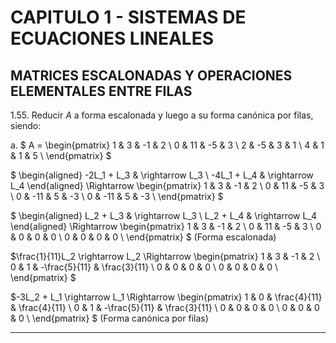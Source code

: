# CAPITULO 1 - SISTEMAS DE ECUACIONES LINEALES

## MATRICES ESCALONADAS Y OPERACIONES ELEMENTALES ENTRE FILAS

1.55. Reducir $A$ a forma escalonada y luego a su forma canónica por filas, siendo:

a. $
A =
\begin{pmatrix}
1 &  3 & -1 & 2 \\
0 & 11 & -5 & 3 \\
2 & -5 &  3 & 1 \\
4 &  1 &  1 & 5 \\
\end{pmatrix}
$

$
\begin{aligned}
-2L_1 + L_3 & \rightarrow L_3 \\
-4L_1 + L_4 & \rightarrow L_4
\end{aligned}
\Rightarrow
\begin{pmatrix}
1 &   3 & -1 &  2 \\
0 &  11 & -5 &  3 \\
0 & -11 &  5 & -3 \\
0 & -11 &  5 & -3 \\
\end{pmatrix}
$

$
\begin{aligned}
L_2 + L_3 & \rightarrow L_3 \\
L_2 + L_4 & \rightarrow L_4
\end{aligned}
\Rightarrow
\begin{pmatrix}
1 &   3 & -1 &  2 \\
0 &  11 & -5 &  3 \\
0 &   0 &  0 &  0 \\
0 &   0 &  0 &  0 \\
\end{pmatrix}
$ (Forma escalonada)

$\frac{1}{11}L_2 \rightarrow L_2 \Rightarrow
\begin{pmatrix}
1 &   3 &            -1 &            2 \\
0 &   1 & -\frac{5}{11} & \frac{3}{11} \\
0 &   0 &             0 &            0 \\
0 &   0 &             0 &            0 \\
\end{pmatrix}
$

$-3L_2 + L_1 \rightarrow L_1 \Rightarrow
\begin{pmatrix}
1 & 0 &  \frac{4}{11} & \frac{4}{11} \\
0 & 1 & -\frac{5}{11} & \frac{3}{11} \\
0 & 0 &             0 &            0 \\
0 & 0 &             0 &            0 \\
\end{pmatrix}
$ (Forma canónica por filas)

---
